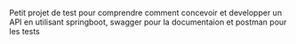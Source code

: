 Petit projet de test pour comprendre comment concevoir et developper un API en utilisant springboot, swagger pour la documentaion et postman pour les tests
